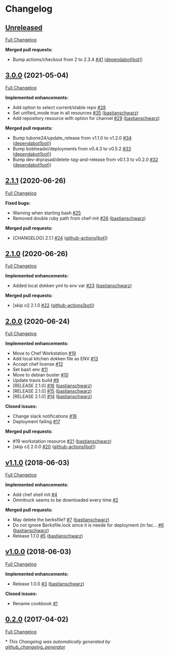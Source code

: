 # Changelog

## [Unreleased](https://github.com/codenamephp/chef.cookbook.chef/tree/HEAD)

[Full Changelog](https://github.com/codenamephp/chef.cookbook.chef/compare/3.0.0...HEAD)

**Merged pull requests:**

- Bump actions/checkout from 2 to 2.3.4 [\#41](https://github.com/codenamephp/chef.cookbook.chef/pull/41) ([dependabot[bot]](https://github.com/apps/dependabot))

## [3.0.0](https://github.com/codenamephp/chef.cookbook.chef/tree/3.0.0) (2021-05-04)

[Full Changelog](https://github.com/codenamephp/chef.cookbook.chef/compare/2.1.1...3.0.0)

**Implemented enhancements:**

- Add option to select current/stable repo [\#28](https://github.com/codenamephp/chef.cookbook.chef/issues/28)
- Set unified\_mode true in all resources [\#35](https://github.com/codenamephp/chef.cookbook.chef/pull/35) ([bastianschwarz](https://github.com/bastianschwarz))
- Add repository resource with option for channel [\#29](https://github.com/codenamephp/chef.cookbook.chef/pull/29) ([bastianschwarz](https://github.com/bastianschwarz))

**Merged pull requests:**

- Bump tubone24/update\_release from v1.1.0 to v1.2.0 [\#34](https://github.com/codenamephp/chef.cookbook.chef/pull/34) ([dependabot[bot]](https://github.com/apps/dependabot))
- Bump bobheadxi/deployments from v0.4.3 to v0.5.2 [\#33](https://github.com/codenamephp/chef.cookbook.chef/pull/33) ([dependabot[bot]](https://github.com/apps/dependabot))
- Bump dev-drprasad/delete-tag-and-release from v0.1.3 to v0.2.0 [\#32](https://github.com/codenamephp/chef.cookbook.chef/pull/32) ([dependabot[bot]](https://github.com/apps/dependabot))

## [2.1.1](https://github.com/codenamephp/chef.cookbook.chef/tree/2.1.1) (2020-06-26)

[Full Changelog](https://github.com/codenamephp/chef.cookbook.chef/compare/2.1.0...2.1.1)

**Fixed bugs:**

- Warning when starting bash [\#25](https://github.com/codenamephp/chef.cookbook.chef/issues/25)
- Removed double ruby path from chef-init [\#26](https://github.com/codenamephp/chef.cookbook.chef/pull/26) ([bastianschwarz](https://github.com/bastianschwarz))

**Merged pull requests:**

- \[CHANGELOG\] 2.1.1 [\#24](https://github.com/codenamephp/chef.cookbook.chef/pull/24) ([github-actions[bot]](https://github.com/apps/github-actions))

## [2.1.0](https://github.com/codenamephp/chef.cookbook.chef/tree/2.1.0) (2020-06-26)

[Full Changelog](https://github.com/codenamephp/chef.cookbook.chef/compare/2.0.0...2.1.0)

**Implemented enhancements:**

- Added local dokken yml to env var [\#23](https://github.com/codenamephp/chef.cookbook.chef/pull/23) ([bastianschwarz](https://github.com/bastianschwarz))

**Merged pull requests:**

- \[skip ci\] 2.1.0 [\#22](https://github.com/codenamephp/chef.cookbook.chef/pull/22) ([github-actions[bot]](https://github.com/apps/github-actions))

## [2.0.0](https://github.com/codenamephp/chef.cookbook.chef/tree/2.0.0) (2020-06-24)

[Full Changelog](https://github.com/codenamephp/chef.cookbook.chef/compare/v1.1.0...2.0.0)

**Implemented enhancements:**

- Move to Chef Workstation [\#19](https://github.com/codenamephp/chef.cookbook.chef/issues/19)
- Add local kitchen dokken file as ENV [\#13](https://github.com/codenamephp/chef.cookbook.chef/issues/13)
- Accept chef license [\#12](https://github.com/codenamephp/chef.cookbook.chef/issues/12)
- Set bash env [\#11](https://github.com/codenamephp/chef.cookbook.chef/issues/11)
- Move to debian buster [\#10](https://github.com/codenamephp/chef.cookbook.chef/issues/10)
- Update travis build [\#9](https://github.com/codenamephp/chef.cookbook.chef/issues/9)
- \[RELEASE 2.1.0\] [\#16](https://github.com/codenamephp/chef.cookbook.chef/pull/16) ([bastianschwarz](https://github.com/bastianschwarz))
- \[RELEASE 2.1.0\] [\#15](https://github.com/codenamephp/chef.cookbook.chef/pull/15) ([bastianschwarz](https://github.com/bastianschwarz))
- \[RELEASE 2.1.0\] [\#14](https://github.com/codenamephp/chef.cookbook.chef/pull/14) ([bastianschwarz](https://github.com/bastianschwarz))

**Closed issues:**

- Change slack notifications [\#18](https://github.com/codenamephp/chef.cookbook.chef/issues/18)
- Deployment failing [\#17](https://github.com/codenamephp/chef.cookbook.chef/issues/17)

**Merged pull requests:**

- \#19 workstation resource [\#21](https://github.com/codenamephp/chef.cookbook.chef/pull/21) ([bastianschwarz](https://github.com/bastianschwarz))
- \[skip ci\] 2.0.0 [\#20](https://github.com/codenamephp/chef.cookbook.chef/pull/20) ([github-actions[bot]](https://github.com/apps/github-actions))

## [v1.1.0](https://github.com/codenamephp/chef.cookbook.chef/tree/v1.1.0) (2018-06-03)

[Full Changelog](https://github.com/codenamephp/chef.cookbook.chef/compare/v1.0.0...v1.1.0)

**Implemented enhancements:**

- Add chef shell init [\#4](https://github.com/codenamephp/chef.cookbook.chef/issues/4)
- Omnitruck seems to be downloaded every time [\#2](https://github.com/codenamephp/chef.cookbook.chef/issues/2)

**Merged pull requests:**

- May delete the berksfile? [\#7](https://github.com/codenamephp/chef.cookbook.chef/pull/7) ([bastianschwarz](https://github.com/bastianschwarz))
- Do not ignore Berksfile.lock since it is neede for deployment \(in fac… [\#6](https://github.com/codenamephp/chef.cookbook.chef/pull/6) ([bastianschwarz](https://github.com/bastianschwarz))
- Release 1.1.0 [\#5](https://github.com/codenamephp/chef.cookbook.chef/pull/5) ([bastianschwarz](https://github.com/bastianschwarz))

## [v1.0.0](https://github.com/codenamephp/chef.cookbook.chef/tree/v1.0.0) (2018-06-03)

[Full Changelog](https://github.com/codenamephp/chef.cookbook.chef/compare/0.2.0...v1.0.0)

**Implemented enhancements:**

- Release 1.0.0 [\#3](https://github.com/codenamephp/chef.cookbook.chef/pull/3) ([bastianschwarz](https://github.com/bastianschwarz))

**Closed issues:**

- Rename cookbook [\#1](https://github.com/codenamephp/chef.cookbook.chef/issues/1)

## [0.2.0](https://github.com/codenamephp/chef.cookbook.chef/tree/0.2.0) (2017-04-02)

[Full Changelog](https://github.com/codenamephp/chef.cookbook.chef/compare/ed26bc80681dad377dd45483e3efa1bcc6ef46d6...0.2.0)



\* *This Changelog was automatically generated by [github_changelog_generator](https://github.com/github-changelog-generator/github-changelog-generator)*
